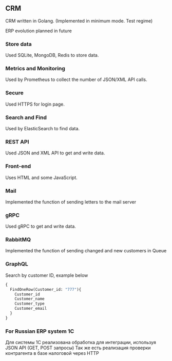 ## CRM
CRM written in Golang. (Implemented in minimum mode. Test regime)

ERP evolution planned in future
### Store data
Used SQLite, MongoDB, Redis to store data.
### Metrics and Monitoring
Used by Prometheus to collect the number of JSON/XML API calls.
### Secure
Used HTTPS for login page.
### Search and Find
Used by ElasticSearch to find data.
### REST API
Used JSON and XML API to get and write data.
### Front-end
Uses HTML and some JavaScript.
### Mail
Implemented the function of sending letters to the mail server
### gRPC
Used gRPC to get and write data.
### RabbitMQ
Implemented the function of sending changed and new customers in Queue
### GraphQL
Search by customer ID, example below
```graphql
{
  FindOneRow(Customer_id: "777"){
    Customer_id
    Customer_name
    Customer_type
    Customer_email
  }
}
```
### For Russian ERP system 1C
Для системы 1С реализована обработка для интеграции, используя JSON API (GET, POST запросы)
Так же есть реализация проверки контрагента в базе налоговой через HTTP
